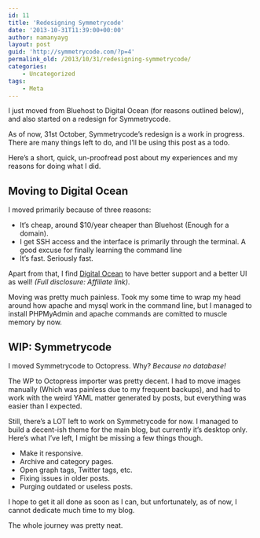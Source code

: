 ```yaml
---
id: 11
title: 'Redesigning Symmetrycode'
date: '2013-10-31T11:39:00+00:00'
author: namanyayg
layout: post
guid: 'http://symmetrycode.com/?p=4'
permalink_old: /2013/10/31/redesigning-symmetrycode/
categories:
    - Uncategorized
tags:
    - Meta
---
```


I just moved from Bluehost to Digital Ocean (for reasons outlined below), and also started on a redesign for Symmetrycode.

As of now, 31st October, Symmetrycode’s redesign is a work in progress. There are many things left to do, and I’ll be using this post as a todo.

Here’s a short, quick, un-proofread post about my experiences and my reasons for doing what I did.

## Moving to Digital Ocean

I moved primarily because of three reasons:

- It’s cheap, around $10/year cheaper than Bluehost (Enough for a domain).
- I get SSH access and the interface is primarily through the terminal. A good excuse for finally learning the command line
- It’s fast. Seriously fast.

Apart from that, I find [Digital Ocean](https://www.digitalocean.com/?refcode=c2a75980c23f) to have better support and a better UI as well! *(Full disclosure: Affiliate link)*.

Moving was pretty much painless. Took my some time to wrap my head around how apache and mysql work in the command line, but I managed to install PHPMyAdmin and apache commands are comitted to muscle memory by now.

## WIP: Symmetrycode

I moved Symmetrycode to Octopress. Why? *Because no database!*

The WP to Octopress importer was pretty decent. I had to move images manually (Which was painless due to my frequent backups), and had to work with the weird YAML matter generated by posts, but everything was easier than I expected.

Still, there’s a LOT left to work on Symmetrycode for now. I managed to build a decent-ish theme for the main blog, but currently it’s desktop only. Here’s what I’ve left, I might be missing a few things though.

- Make it responsive.
- Archive and category pages.
- Open graph tags, Twitter tags, etc.
- Fixing issues in older posts.
- Purging outdated or useless posts.

I hope to get it all done as soon as I can, but unfortunately, as of now, I cannot dedicate much time to my blog.

The whole journey was pretty neat.